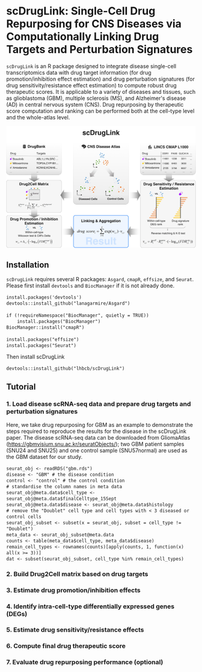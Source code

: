 # scDrugLink: Single-Cell Drug Repurposing for CNS Diseases via Computationally Linking Drug Targets and Perturbation Signatures
`scDrugLink` is an R package designed to integrate disease single-cell transcriptomics data with drug target information (for drug promotion/inhibition effect estimation) and drug perturbation signatures (for drug sensitivity/resistance effect estimation) to compute robust drug therapeutic scores. It is applicable to a variety of diseases and tissues, such as glioblastoma (GBM), multiple sclerosis (MS), and Alzheimer's disease (AD) in central nervous system (CNS). Drug repurposing by therapeutic score computation and ranking can be performed both at the cell-type level and the whole-atlas level.

![scDrugLink pipeline](scDrugLink_pipeline.jpg)

## Installation
`scDrugLink` requires several R packages: `Asgard`, `cmapR`, `effsize`, and `Seurat`. Please first install `devtools` and `BiocManager` if it is not already done.
```
install.packages('devtools')
devtools::install_github("lanagarmire/Asgard")

if (!requireNamespace("BiocManager", quietly = TRUE))
    install.packages("BiocManager")
BiocManager::install("cmapR")

install.packages("effsize")
install.packages("Seurat")
```
Then install scDrugLink
```
devtools::install_github("lhbcb/scDrugLink")
```

## Tutorial
### 1. Load disease scRNA-seq data and prepare drug targets and perturbation signatures
Here, we take drug repurposing for GBM as an example to demonstrate the steps required to reproduce the results for the disease in the scDrugLink paper. The disease scRNA-seq data can be downloaded from GliomaAtlas (https://gbmvisium.snu.ac.kr/seuratObjects/); two GBM patient samples (SNU24 and SNU25) and one control sample (SNU57normal) are used as the GBM dataset for our study. 
```
seurat_obj <- readRDS("gbm.rds")
disease <- "GBM" # the disease condition
control <- "control" # the control condition
# standardise the column names in meta data
seurat_obj@meta.data$cell_type <- seurat_obj@meta.data$finalCelltype_15Sept
seurat_obj@meta.data$disease <- seurat_obj@meta.data$histology
# remove the "Doublet" cell type and cell types with < 3 diseased or control cells
seurat_obj_subset <- subset(x = seurat_obj, subset = cell_type != "Doublet") 
meta_data <- seurat_obj_subset@meta.data
counts <- table(meta_data$cell_type, meta_data$disease)
remain_cell_types <- rownames(counts)[apply(counts, 1, function(x) all(x >= 3))]
dat <- subset(seurat_obj_subset, cell_type %in% remain_cell_types)
```

### 2. Build Drug2Cell matrix based on drug targets

### 3. Estimate drug promotion/inhibition effects

### 4. Identify intra-cell-type differentially expressed genes (DEGs)

### 5. Estimate drug sensitivity/resistance effects

### 6. Compute final drug therapeutic score

### 7. Evaluate drug repurposing performance (optional)
